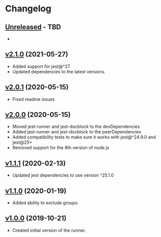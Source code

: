 # Changelog

## [Unreleased] - TBD

-

## [v2.1.0] (2021-05-27)

- Added support for jest@^27.
- Updated dependencies to the latest versions.

## [v2.0.1] (2020-05-15)

- Fixed readme issues

## [v2.0.0] (2020-05-15)

- Moved jest-runner and jest-docblock to the devDependencies
- Added jest-runner and jest-docblock to the peerDependencies
- Added compatibility tests to make sure it works with jest@^24.9.0 and jest@25+
- Removed support for the 8th version of node.js

## [v1.1.1] (2020-02-13)

- Updated jest dependencies to use version ^25.1.0

## [v1.1.0] (2020-01-19)

- Added ability to exclude groups.

## [v1.0.0] (2019-10-21)

- Created initial version of the runner.

[Unreleased]: https://github.com/eugene-manuilov/jest-runner-groups/compare/v2.1.0...master
[v2.1.0]: https://github.com/eugene-manuilov/jest-runner-groups/compare/v2.0.1...v2.1.0
[v2.0.1]: https://github.com/eugene-manuilov/jest-runner-groups/compare/v2.0.0...v2.0.1
[v2.0.0]: https://github.com/eugene-manuilov/jest-runner-groups/compare/v1.1.1...v2.0.0
[v1.1.1]: https://github.com/eugene-manuilov/jest-runner-groups/compare/v1.1.0...v1.1.1
[v1.1.0]: https://github.com/eugene-manuilov/jest-runner-groups/compare/v1.0.0...v1.1.0
[v1.0.0]: https://github.com/eugene-manuilov/jest-runner-groups/releases/tag/v1.0.0
